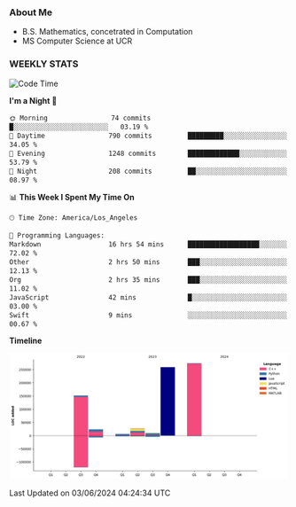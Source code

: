 ### About Me

- B.S. Mathematics, concetrated in Computation
- MS Computer Science at UCR


### WEEKLY STATS
<!--START_SECTION:waka-->
![Code Time](http://img.shields.io/badge/Code%20Time-119%20hrs%2045%20mins-blue)

**I'm a Night 🦉** 

```text
🌞 Morning                74 commits          █░░░░░░░░░░░░░░░░░░░░░░░░   03.19 % 
🌆 Daytime                790 commits         █████████░░░░░░░░░░░░░░░░   34.05 % 
🌃 Evening                1248 commits        █████████████░░░░░░░░░░░░   53.79 % 
🌙 Night                  208 commits         ██░░░░░░░░░░░░░░░░░░░░░░░   08.97 % 
```


📊 **This Week I Spent My Time On** 

```text
🕑︎ Time Zone: America/Los_Angeles

💬 Programming Languages: 
Markdown                 16 hrs 54 mins      ██████████████████░░░░░░░   72.02 % 
Other                    2 hrs 50 mins       ███░░░░░░░░░░░░░░░░░░░░░░   12.13 % 
Org                      2 hrs 35 mins       ███░░░░░░░░░░░░░░░░░░░░░░   11.02 % 
JavaScript               42 mins             █░░░░░░░░░░░░░░░░░░░░░░░░   03.00 % 
Swift                    9 mins              ░░░░░░░░░░░░░░░░░░░░░░░░░   00.67 % 
```

**Timeline**

![Lines of Code chart](https://raw.githubusercontent.com/nickocruzm/nickocruzm/main/assets/bar_graph.png)


 Last Updated on 03/06/2024 04:24:34 UTC
<!--END_SECTION:waka-->
